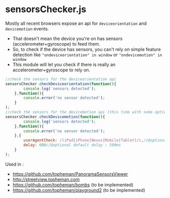 sensorsChecker.js
=================

Mostly all recent browsers expose an api for `deviceorientation` and `devicemotion` events.

 * That doesn't mean the device you're on has sensors (accelerometer+gyroscope) to feed them.
 * So, to check if the device has sensors, you can't rely on simple feature detection like `"ondeviceorientation" in window` or `"ondevicemotion" in window`
 * This module will let you check if there is really an accelerometer+gyroscope to rely on.

```js
//check the sensors for the deviceorientation api
sensorsChecker.checkDeviceorientation(function(){
		console.log('sensors detected');
	},function(){
		console.error('no sensor detected');
	}
);
//check the sensors for the devicemotion api (this time with some options)
sensorsChecker.checkDevicemotion(function(){
		console.log('sensors detected');
	},function(){
		console.error('no sensor detected');
	},{
		userAgentCheck: /(iPad|iPhone|Nexus|Mobile|Tablet)/i,//@optional
		delay: 600//@optional default delay : 500ms
	}
);
```

Used in :

* https://github.com/topheman/PanoramaSensorsViewer
* http://streetview.topheman.com
* https://github.com/topheman/bombs (to be implemented)
* https://github.com/topheman/playground2 (to be implemented)